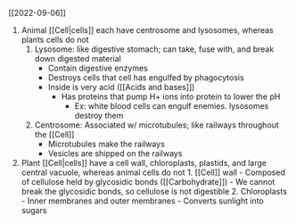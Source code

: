 [[2022-09-06]]

1. Animal [[Cell|cells]] each have centrosome and lysosomes, whereas plants cells do not
	1. Lysosome: like digestive stomach; can take, fuse with, and break down digested material
		- Contain digestive enzymes
		- Destroys cells that cell has engulfed by phagocytosis
		- Inside is very acid ([[Acids and bases]])
			- Has proteins that pump H+ ions into protein to lower the pH
				- Ex: white blood cells can engulf enemies. lysosomes destroy them
	1. Centrosome: Associated w/ microtubules; like railways throughout the [[Cell]]
		- Microtubules make the railways
		- Vesicles are shipped on the railways
2. Plant [[Cell|cells]] have a cell wall, chloroplasts, plastids, and large central vacuole, whereas animal cells do not
		1. [[Cell]] wall
			- Composed of cellulose held by glycosidic bonds ([[Carbohydrate]])
				- We cannot break the glycosidic bonds, so cellulose is not digestible
		2. Chloroplasts
			- Inner membranes and outer membranes
			- Converts sunlight into sugars